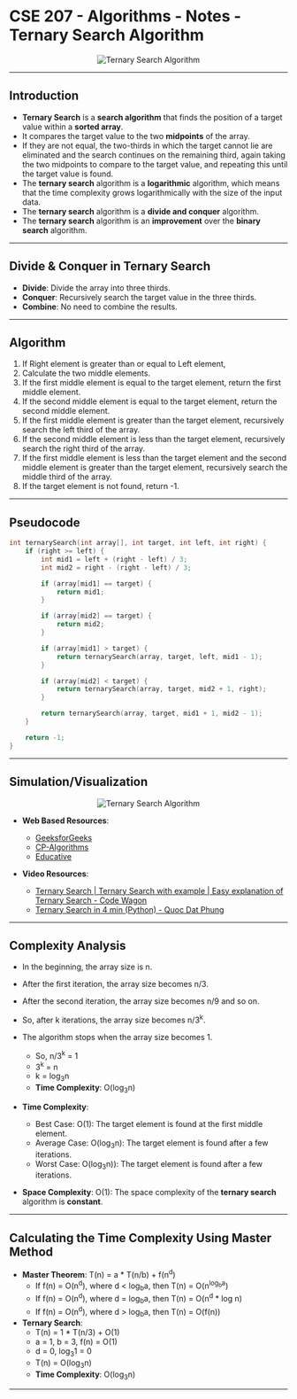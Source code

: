 # **CSE 207 - Algorithms - Notes - Ternary Search Algorithm**

<p align="center">
    <img src="https://media.geeksforgeeks.org/wp-content/uploads/ternaryS-3.png" alt="Ternary Search Algorithm"/>
</p>

---

## **Introduction**

- **Ternary Search** is a **search algorithm** that finds the position of a target value within a **sorted array**.
- It compares the target value to the two **midpoints** of the array.
- If they are not equal, the two-thirds in which the target cannot lie are eliminated and the search continues on the remaining third, again taking the two midpoints to compare to the target value, and repeating this until the target value is found.
- The **ternary search** algorithm is a **logarithmic** algorithm, which means that the time complexity grows logarithmically with the size of the input data.
- The **ternary search** algorithm is a **divide and conquer** algorithm.
- The **ternary search** algorithm is an **improvement** over the **binary search** algorithm.

---

## **Divide & Conquer in Ternary Search**

- **Divide**: Divide the array into three thirds.
- **Conquer**: Recursively search the target value in the three thirds.
- **Combine**: No need to combine the results.

---

## **Algorithm**

1. If Right element is greater than or equal to Left element,
2. Calculate the two middle elements.
3. If the first middle element is equal to the target element, return the first middle element.
4. If the second middle element is equal to the target element, return the second middle element.
5. If the first middle element is greater than the target element, recursively search the left third of the array.
6. If the second middle element is less than the target element, recursively search the right third of the array.
7. If the first middle element is less than the target element and the second middle element is greater than the target element, recursively search the middle third of the array.
8. If the target element is not found, return -1.

---

## **Pseudocode**

```cpp
int ternarySearch(int array[], int target, int left, int right) {
    if (right >= left) {
        int mid1 = left + (right - left) / 3;
        int mid2 = right - (right - left) / 3;

        if (array[mid1] == target) {
            return mid1;
        }

        if (array[mid2] == target) {
            return mid2;
        }

        if (array[mid1] > target) {
            return ternarySearch(array, target, left, mid1 - 1);
        }

        if (array[mid2] < target) {
            return ternarySearch(array, target, mid2 + 1, right);
        }

        return ternarySearch(array, target, mid1 + 1, mid2 - 1);
    }

    return -1;
}
```

---

## **Simulation/Visualization**

<p align="center">
    <img src="https://media.geeksforgeeks.org/wp-content/uploads/ternaryS-3.png" alt="Ternary Search Algorithm"/>
</p>

- **Web Based Resources**:
  - [GeeksforGeeks](https://www.geeksforgeeks.org/ternary-search/)
  - [CP-Algorithms](https://cp-algorithms.com/num_methods/ternary_search.html)
  - [Educative](https://www.educative.io/answers/what-is-the-ternary-search)

- **Video Resources**:
  - [Ternary Search | Ternary Search with example | Easy explanation of Ternary Search - Code Wagon](https://www.youtube.com/watch?v=WyWL1PBNvb8)
  - [Ternary Search in 4 min (Python) - Quoc Dat Phung](https://www.youtube.com/watch?v=o3HPRpbGlbI)

---

## **Complexity Analysis**

- In the beginning, the array size is n.
- After the first iteration, the array size becomes n/3.
- After the second iteration, the array size becomes n/9 and so on.
- So, after k iterations, the array size becomes n/3<sup>k</sup>.
- The algorithm stops when the array size becomes 1.
  - So, n/3<sup>k</sup> = 1
  - 3<sup>k</sup> = n
  - k = log<sub>3</sub>n
  - **Time Complexity**: O(log<sub>3</sub>n)

- **Time Complexity**:
  - Best Case: O(1): The target element is found at the first middle element.
  - Average Case: O(log<sub>3</sub>n): The target element is found after a few iterations.
  - Worst Case: O(log<sub>3</sub>n)): The target element is found after a few iterations.
- **Space Complexity**: O(1): The space complexity of the **ternary search** algorithm is **constant**.

---

## **Calculating the Time Complexity Using Master Method**

- **Master Theorem**: T(n) = a * T(n/b) + f(n<sup>d</sup>)
  - If f(n) = O(n<sup>d</sup>), where d < log<sub>b</sub>a, then T(n) = O(n<sup>log<sub>b</sub>a</sup>)
  - If f(n) = O(n<sup>d</sup>), where d = log<sub>b</sub>a, then T(n) = O(n<sup>d</sup> * log n)
  - If f(n) = O(n<sup>d</sup>), where d > log<sub>b</sub>a, then T(n) = O(f(n))
- **Ternary Search**:
  - T(n) = 1 * T(n/3) + O(1)
  - a = 1, b = 3, f(n) = O(1)
  - d = 0, log<sub>3</sub>1 = 0
  - T(n) = O(log<sub>3</sub>n)
  - **Time Complexity**: O(log<sub>3</sub>n)

---
